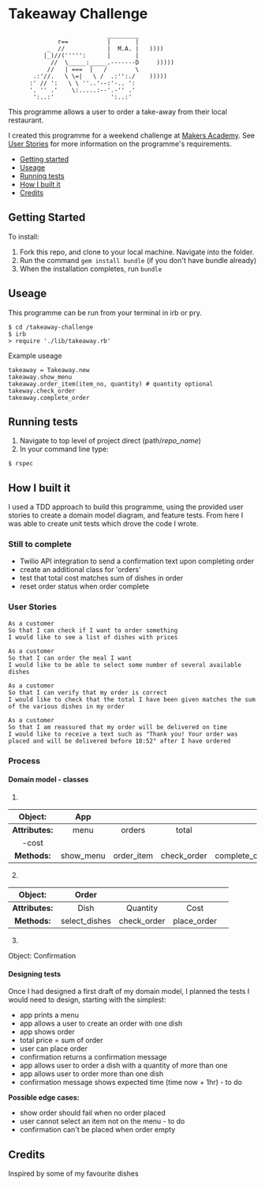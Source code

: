 Takeaway Challenge
==================
```
                            _________
              r==           |       |
           _  //            |  M.A. |   ))))
          |_)//(''''':      |       |
            //  \_____:_____.-------D     )))))
           //   | ===  |   /        \
       .:'//.   \ \=|   \ /  .:'':./    )))))
      :' // ':   \ \ ''..'--:'-.. ':
      '. '' .'    \:.....:--'.-'' .'
       ':..:'                ':..:'

 ```
This programme allows a user to order a take-away from their local restaurant.

I created this programme for a weekend challenge at [Makers Academy](https://github.com/makersacademy). See [User Stories](#user-stories) for more information on the programme's requirements.


* [Getting started](#Getting-Started)
* [Useage](#useage)
* [Running tests](#Running-tests)
* [How I built it](#How-i-built-it)
* [Credits](#credits)


## Getting Started ##

To install:

1. Fork this repo, and clone to your local machine. Navigate into the folder. 
2. Run the command `gem install bundle` (if you don't have bundle already) 
3. When the installation completes, run `bundle`

## Useage ##

This programme can be run from your terminal in irb or pry. 

```shell
$ cd /takeaway-challenge
$ irb
> require './lib/takeaway.rb'
```

Example useage

```shell
takeaway = Takeaway.new
takeaway.show_menu
takeaway.order_item(item_no, quantity) # quantity optional
takeway.check_order
takeaway.complete_order
```

## Running tests ##

1. Navigate to top level of project direct (path/*repo_name*)
2. In your command line type:

```shell
$ rspec
```

## How I built it ##

I used a TDD approach to build this programme, using the provided user stories to create a domain model diagram, and feature tests. From here I was able to create unit tests which drove the code I wrote.

### Still to complete ###

- Twilio API integration to send a confirmation text upon completing order
- create an additional class for 'orders'
- test that total cost matches sum of dishes in order
- reset order status when order complete

### User Stories ###

```
As a customer
So that I can check if I want to order something
I would like to see a list of dishes with prices

As a customer
So that I can order the meal I want
I would like to be able to select some number of several available dishes

As a customer
So that I can verify that my order is correct
I would like to check that the total I have been given matches the sum of the various dishes in my order

As a customer
So that I am reassured that my order will be delivered on time
I would like to receive a text such as "Thank you! Your order was placed and will be delivered before 18:52" after I have ordered
```

### Process ###

#### Domain model - classes ####

1.

| Object: |App| | | |
|:------:|:------------:|:-:|:-:|:-:|
|**Attributes:**|menu|orders|total
-cost | |
|**Methods:**|show_menu|order_item|check_order|complete_order|

2.

| Object: |Order| | | |
|:------:|:------------:|:-:|:-:|:-:|
|**Attributes:**|Dish|Quantity|Cost | |
|**Methods:**|select_dishes|check_order|place_order|

3. 

Object: Confirmation

#### Designing tests ####

Once I had designed a first draft of my domain model, I planned the tests I would need to design, starting with the simplest:

* app prints a menu
* app allows a user to create an order with one dish
* app shows order
* total price = sum of order
* user can place order
* confirmation returns a confirmation message
* app allows user to order a dish with a quantity of more than one
* app allows user to order more than one dish
* confirmation message shows expected time (time now + 1hr) - to do

**Possible edge cases:**

* show order should fail when no order placed
* user cannot select an item not on the menu - to do
* confirmation can't be placed when order empty



## Credits ##

Inspired by some of my favourite dishes


